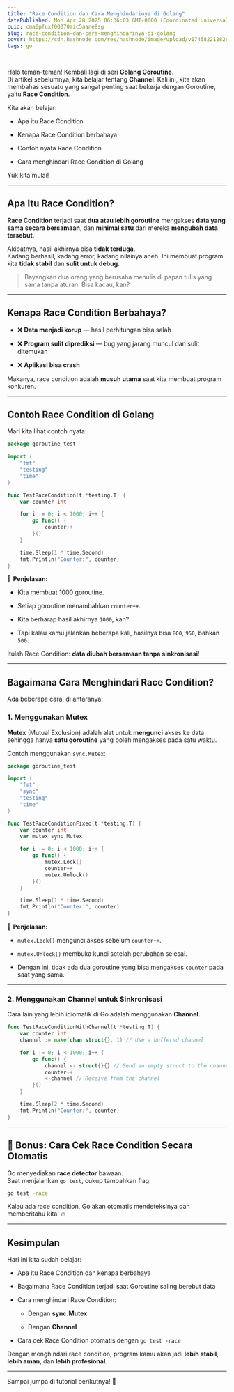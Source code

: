 ```yaml
---
title: "Race Condition dan Cara Menghindarinya di Golang"
datePublished: Mon Apr 28 2025 06:36:03 GMT+0000 (Coordinated Universal Time)
cuid: cma0pfuxf00070aic5aane8sg
slug: race-condition-dan-cara-menghindarinya-di-golang
cover: https://cdn.hashnode.com/res/hashnode/image/upload/v1745822128263/215ddb9f-18aa-4500-a145-14d25e007651.png
tags: go

---
```


Halo teman-teman! Kembali lagi di seri **Golang Goroutine**.  
Di artikel sebelumnya, kita belajar tentang **Channel**. Kali ini, kita akan membahas sesuatu yang sangat penting saat bekerja dengan Goroutine, yaitu **Race Condition**.

Kita akan belajar:

* Apa itu Race Condition
    
* Kenapa Race Condition berbahaya
    
* Contoh nyata Race Condition
    
* Cara menghindari Race Condition di Golang
    

Yuk kita mulai!

---

## Apa Itu Race Condition?

**Race Condition** terjadi saat **dua atau lebih goroutine** mengakses **data yang sama** **secara bersamaan**, dan **minimal satu** dari mereka **mengubah data tersebut**.

Akibatnya, hasil akhirnya bisa **tidak terduga**.  
Kadang berhasil, kadang error, kadang nilainya aneh. Ini membuat program kita **tidak stabil** dan **sulit untuk debug**.

> Bayangkan dua orang yang berusaha menulis di papan tulis yang sama tanpa aturan. Bisa kacau, kan?

---

## Kenapa Race Condition Berbahaya?

* ❌ **Data menjadi korup** — hasil perhitungan bisa salah
    
* ❌ **Program sulit diprediksi** — bug yang jarang muncul dan sulit ditemukan
    
* ❌ **Aplikasi bisa crash**
    

Makanya, race condition adalah **musuh utama** saat kita membuat program konkuren.

---

## Contoh Race Condition di Golang

Mari kita lihat contoh nyata:

```go
package goroutine_test

import (
	"fmt"
	"testing"
	"time"
)

func TestRaceCondition(t *testing.T) {
	var counter int

	for i := 0; i < 1000; i++ {
		go func() {
			counter++
		}()
	}

	time.Sleep(1 * time.Second)
	fmt.Println("Counter:", counter)
}
```

🧠 **Penjelasan:**

* Kita membuat 1000 goroutine.
    
* Setiap goroutine menambahkan `counter++`.
    
* Kita berharap hasil akhirnya `1000`, kan?
    
* Tapi kalau kamu jalankan beberapa kali, hasilnya bisa `800`, `950`, bahkan `500`.
    

Itulah Race Condition: **data diubah bersamaan tanpa sinkronisasi**!

---

## Bagaimana Cara Menghindari Race Condition?

Ada beberapa cara, di antaranya:

### 1\. Menggunakan Mutex

**Mutex** (Mutual Exclusion) adalah alat untuk **mengunci** akses ke data sehingga hanya **satu goroutine** yang boleh mengakses pada satu waktu.

Contoh menggunakan `sync.Mutex`:

```go
package goroutine_test

import (
	"fmt"
	"sync"
	"testing"
	"time"
)

func TestRaceConditionFixed(t *testing.T) {
	var counter int
	var mutex sync.Mutex

	for i := 0; i < 1000; i++ {
		go func() {
			mutex.Lock()
			counter++
			mutex.Unlock()
		}()
	}

	time.Sleep(1 * time.Second)
	fmt.Println("Counter:", counter)
}
```

🧠 **Penjelasan:**

* `mutex.Lock()` mengunci akses sebelum `counter++`.
    
* `mutex.Unlock()` membuka kunci setelah perubahan selesai.
    
* Dengan ini, tidak ada dua goroutine yang bisa mengakses `counter` pada saat yang sama.
    

---

### 2\. Menggunakan Channel untuk Sinkronisasi

Cara lain yang lebih idiomatik di Go adalah menggunakan **Channel**.

```go
func TestRaceConditionWithChannel(t *testing.T) {
	var counter int
	channel := make(chan struct{}, 1) // Use a buffered channel

	for i := 0; i < 1000; i++ {
		go func() {
			channel <- struct{}{} // Send an empty struct to the channel
			counter++
			<-channel // Receive from the channel
		}()
	}

	time.Sleep(2 * time.Second)
	fmt.Println("Counter:", counter)
}
```

---

## 📢 Bonus: Cara Cek Race Condition Secara Otomatis

Go menyediakan **race detector** bawaan.  
Saat menjalankan `go test`, cukup tambahkan flag:

```bash
go test -race
```

Kalau ada race condition, Go akan otomatis mendeteksinya dan memberitahu kita! 🔥

---

## Kesimpulan

Hari ini kita sudah belajar:

* Apa itu Race Condition dan kenapa berbahaya
    
* Bagaimana Race Condition terjadi saat Goroutine saling berebut data
    
* Cara menghindari Race Condition:
    
    * Dengan **sync.Mutex**
        
    * Dengan **Channel**
        
* Cara cek Race Condition otomatis dengan `go test -race`
    

Dengan menghindari race condition, program kamu akan jadi **lebih stabil**, **lebih aman**, dan **lebih profesional**.

---

Sampai jumpa di tutorial berikutnya! 🚀